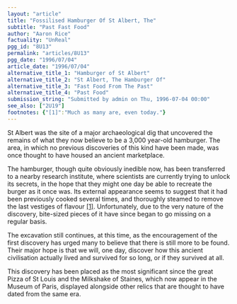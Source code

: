 ```yaml
---
layout: "article"
title: "Fossilised Hamburger Of St Albert, The"
subtitle: "Past Fast Food"
author: "Aaron Rice"
factuality: "UnReal"
pgg_id: "8U13"
permalink: "articles/8U13"
pgg_date: "1996/07/04"
article_date: "1996/07/04"
alternative_title_1: "Hamburger of St Albert"
alternative_title_2: "St Albert, The Hamburger Of"
alternative_title_3: "Fast Food From The Past"
alternative_title_4: "Past Food"
submission_string: "Submitted by admin on Thu, 1996-07-04 00:00"
see_also: ["2U19"]
footnotes: {"[1]":"Much as many are, even today."}
---
```

<div>
<p>St Albert was the site of a major archaeological dig that uncovered the remains of what they now believe to be a 3,000 year-old hamburger. The area, in which no previous discoveries of this kind have been made, was once thought to have housed an ancient marketplace.</p>
<p>The hamburger, though quite obviously inedible now, has been transferred to a nearby research institute, where scientists are currently trying to unlock its secrets, in the hope that they might one day be able to recreate the burger as it once was. Its external appearance seems to suggest that it had been previously cooked several times, and thoroughly steamed to remove the last vestiges of flavour <a href="#footnotes.1" class="footnote-link">[1]</a>. Unfortunately, due to the very nature of the discovery, bite-sized pieces of it have since began to go missing on a regular basis.</p>
<p>The excavation still continues, at this time, as the encouragement of the first discovery has urged many to believe that there is still more to be found. Their major hope is that we will, one day, discover how this ancient civilisation actually lived and survived for so long, or if they survived at all.</p>
<p>This discovery has been placed as the most significant since the great Pizza of St Louis and the Milkshake of Staines, which now appear in the Museum of Paris, displayed alongside other relics that are thought to have dated from the same era.</p>
</div>
